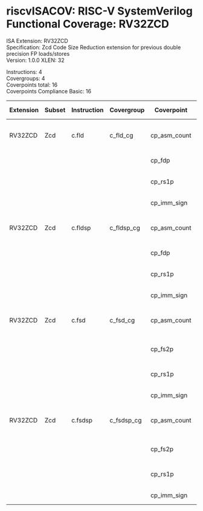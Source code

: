 # riscvISACOV: RISC-V SystemVerilog Functional Coverage: RV32ZCD

ISA Extension: RV32ZCD  
Specification: Zcd Code Size Reduction extension for previous double precision FP loads/stores  
Version:       1.0.0
XLEN:          32 

Instructions:  4  
Covergroups:   4  
Coverpoints total:   16  
Coverpoints Compliance Basic:  16  

| Extension | Subset | Instruction| Covergroup | Coverpoint     | Coverpoint Description | Coverpoint Level  |
| ----------| ------ | ---------- | ---------- | -------------- | ---------------------- | ----------------- |
| RV32ZCD               |            Zcd |      c.fld |    c_fld_cg | cp_asm_count | Number of times instruction is executed | Compliance Basic
|                       |                |            |             |      cp_fdp | FD register assignment | Compliance Basic
|                       |                |            |             |     cp_rs1p | RS1 (GPR) register assignment | Compliance Basic
|                       |                |            |             | cp_imm_sign | Immediate value sign | Compliance Basic
| RV32ZCD               |            Zcd |    c.fldsp |  c_fldsp_cg | cp_asm_count | Number of times instruction is executed | Compliance Basic
|                       |                |            |             |      cp_fdp | FD register assignment | Compliance Basic
|                       |                |            |             |     cp_rs1p | RS1 (GPR) register assignment | Compliance Basic
|                       |                |            |             | cp_imm_sign | Immediate value sign | Compliance Basic
| RV32ZCD               |            Zcd |      c.fsd |    c_fsd_cg | cp_asm_count | Number of times instruction is executed | Compliance Basic
|                       |                |            |             |     cp_fs2p | FS2 register assignment | Compliance Basic
|                       |                |            |             |     cp_rs1p | RS1 (GPR) register assignment | Compliance Basic
|                       |                |            |             | cp_imm_sign | Immediate value sign | Compliance Basic
| RV32ZCD               |            Zcd |    c.fsdsp |  c_fsdsp_cg | cp_asm_count | Number of times instruction is executed | Compliance Basic
|                       |                |            |             |     cp_fs2p | FS2 register assignment | Compliance Basic
|                       |                |            |             |     cp_rs1p | RS1 (GPR) register assignment | Compliance Basic
|                       |                |            |             | cp_imm_sign | Immediate value sign | Compliance Basic



